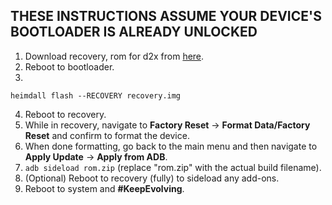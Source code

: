 ## THESE INSTRUCTIONS ASSUME YOUR DEVICE'S BOOTLOADER IS ALREADY UNLOCKED

1. Download recovery, rom for d2x from [here](https://sourceforge.net/projects/evolution-x/files/d2x/15_vanilla/).
2. Reboot to bootloader.
3.
```heimdall flash --RECOVERY recovery.img```

4. Reboot to recovery.
5. While in recovery, navigate to **Factory Reset** → **Format Data/Factory Reset** and confirm to format the device.
6. When done formatting, go back to the main menu and then navigate to **Apply Update** → **Apply from ADB**.
7. `adb sideload rom.zip` (replace "rom.zip" with the actual build filename).
8. (Optional) Reboot to recovery (fully) to sideload any add-ons.
9. Reboot to system and **#KeepEvolving**.
